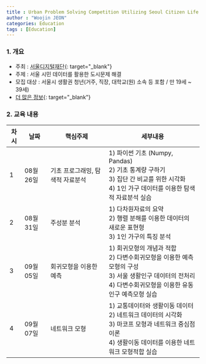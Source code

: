 ```yaml
---
title : Urban Problem Solving Competition Utilizing Seoul Citizen Life Data
author : "Woojin JEON"
categories: Education
tags : [Education]
---
```


### 1. 개요

- 주최 : [서울디지털재단](https://sdf.seoul.kr){: target="_blank"}
- 주제 : 서울 시민 데이터를 활용한 도시문제 해결
- 모집 대상 : 서울시 생활권 청년(거주, 직장, 대학교(원) 소속 등 포함 / 만 19세 ~ 39세)
- [더 많은 정보](https://dacon.io/competitions/official/235966/overview/description){: target="_blank"}

### 2. 교육 내용

| 차시 | 날짜       | 핵심주제                   | 세부내용                                                                 |
| --- | --------- | ----------------------- | --------------------------------------------------------------------- |
| 1   | 08월 26일 | 기초 프로그래밍, 탐색적 자료분석 | 1) 파이썬 기초 (Numpy, Pandas)<br> 2) 기초 통계량 구하기<br> 3) 집단 간 비교를 위한 시각화 <br> 4) 1인 가구 데이터를 이용한 탐색적 자료분석 실습 |
| 2   | 08월 31일 | 주성분 분석                  | 1) 다차원자료의 요약<br> 2) 행렬 분해를 이용한 데이터의 새로운 표현형<br> 3) 1인 가구의 특징 분석                                    |
| 3   | 09월 05일 | 회귀모형을 이용한 예측        | 1) 회귀모형의 개념과 적합<br> 2) 다변수회귀모형을 이용한 예측모형의 구성<br> 3) 서울 생활인구 데이터의 전처리<br> 4) 다변수회귀모형을 이용한 유동인구 예측모형 실습 |
| 4   | 09월 07일 | 네트워크 모형                | 1) 교통데이터와 생활이동 데이터<br> 2) 네트워크 데이터의 시각화<br> 3) 마코프 모형과 네트워크 중심점 이론<br> 4) 생활이동 데이터를 이용한 네트워크 모형적합 실습 |
